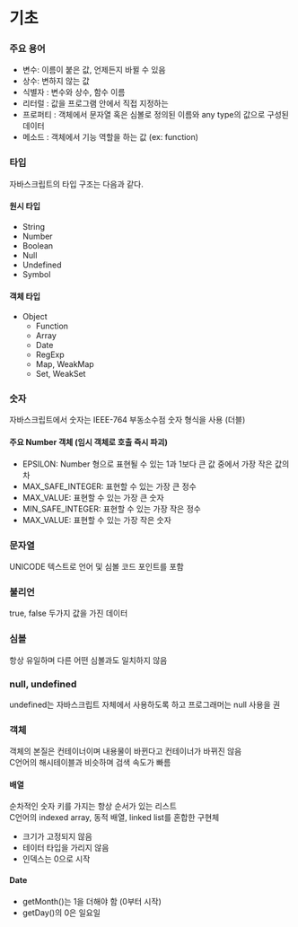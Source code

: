 # 기초

### 주요 용어

* 변수: 이름이 붙은 값, 언제든지 바뀔 수 있음
* 상수: 변하지 않는 값
* 식별자 : 변수와 상수, 함수 이름
* 리터럴 : 값을 프로그램 안에서 직접 지정하는 
* 프로퍼티 : 객체에서 문자열 혹은 심볼로 정의된 이름와 any type의 값으로 구성된 데이터
* 메소드 : 객체에서 기능 역할을 하는 값 \(ex: function\)

### 타입

자바스크립트의 타입 구조는 다음과 같다.

#### 원시 타입

* String
* Number
* Boolean
* Null
* Undefined
* Symbol

#### 객체 타입

* Object
  * Function
  * Array
  * Date
  * RegExp
  * Map, WeakMap
  * Set, WeakSet

### 숫자

자바스크립트에서 숫자는 IEEE-764 부동소수점 숫자 형식을 사용 \(더블\)

#### 주요 Number 객체 \(임시 객체로 호출 즉시 파괴\)

* EPSILON: Number 형으로 표현될 수 있는 1과 1보다 큰 값 중에서 가장 작은 값의 차
* MAX\_SAFE\_INTEGER: 표현할 수 있는 가장 큰 정수
* MAX\_VALUE: 표현할 수 있는 가장 큰 숫자
* MIN\_SAFE\_INTEGER: 표현할 수 있는 가장 작은 정수
* MAX\_VALUE: 표현할 수 있는 가장 작은 숫자

### 문자열

UNICODE 텍스트로 언어 및 심볼 코드 포인트를 포함

### 불리언

true, false 두가지 값을 가진 데이터

### 심볼

항상 유일하며 다른 어떤 심볼과도 일치하지 않음

### null, undefined

undefined는 자바스크립트 자체에서 사용하도록 하고 프로그래머는 null 사용을 권

### 객체

객체의 본질은 컨테이너이며 내용물이 바뀐다고 컨테이너가 바뀌진 않음  
C언어의 해시테이블과 비슷하며 검색 속도가 빠름

#### 배열

순차적인 숫자 키를 가지는 항상 순서가 있는 리스트  
C언어의 indexed array, 동적 배열, linked list를 혼합한 구현체

* 크기가 고정되지 않음
* 테이터 타입을 가리지 않음
* 인덱스는 0으로 시작

#### Date

* getMonth\(\)는 1을 더해야 함 \(0부터 시작\)
* getDay\(\)의 0은 일요일



